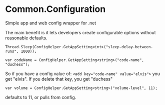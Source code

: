 # Common.Configuration
Simple app and web config wrapper for .net

The main benefit is it lets developers create configurable options without reasonable defaults.

```Thread.Sleep(ConfigHelper.GetAppSetting<int>("sleep-delay-between-runs", 1000));```


```var codeName = ConfigHelper.GetAppSetting<string>("code-name", "duchess");```

So if you have a config value of:
```<add key="code-name" value="elvis">```
you get "elvis".  If you delete that key, you get "duchess"


```var volume = ConfigHelper.GetAppSetting<string>("volume-level", 11);```

defaults to 11, or pulls from config.

